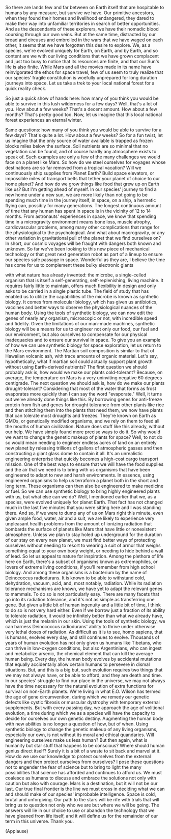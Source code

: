 
So there are lands
few and far between on Earth itself
that are hospitable to humans
by any measure,
but survive we have.
Our primitive ancestors, when they found
their homes and livelihood endangered,
they dared to make their way
into unfamiliar territories
in search of better opportunities.
And as the descendants of these explorers,
we have their nomadic blood
coursing through our own veins.
But at the same time,
distracted by our bread and circuses
and embroiled in the wars
that we have waged on each other,
it seems that we have forgotten
this desire to explore.
We, as a species, we&#39;re evolved uniquely
for Earth, on Earth, and by Earth,
and so content are we
with our living conditions
that we have grown complacent
and just too busy
to notice that its resources are finite,
and that our Sun&#39;s life is also finite.
While Mars and all the movies
made in its name
have reinvigorated
the ethos for space travel,
few of us seem to truly realize
that our species&#39; fragile constitution
is woefully unprepared
for long duration journeys into space.
Let us take a trek
to your local national forest
for a quick reality check.

So just a quick show of hands here:
how many of you think you would be able
to survive in this lush wilderness
for a few days?
Well, that&#39;s a lot of you.
How about a few weeks?
That&#39;s a decent amount.
How about a few months?
That&#39;s pretty good too.
Now, let us imagine
that this local national forest
experiences an eternal winter.

Same questions: how many of you think you
would be able to survive for a few days?
That&#39;s quite a lot.
How about a few weeks?
So for a fun twist, let us imagine
that the only source of water available
is trapped as frozen blocks
miles below the surface.
Soil nutrients are so minimal
that no vegetation can be found,
and of course hardly any atmosphere
exists to speak of.
Such examples are only a few
of the many challenges we would face
on a planet like Mars.
So how do we steel ourselves for voyages
whose destinations are so far removed
from a tropical vacation?
Will we continuously ship supplies
from Planet Earth?
Build space elevators,
or impossible miles of transport belts
that tether your planet of choice
to our home planet?
And how do we grow things like food
that grew up on Earth like us?
But I&#39;m getting ahead of myself.
In our species&#39; journey
to find a new home under a new sun,
we are more likely than not
going to be spending much time
in the journey itself,
in space,
on a ship, a hermetic flying can,
possibly for many generations.
The longest continuous amount of time
that any human has spent in space
is in the vicinity of 12 to 14 months.
From astronauts&#39; experiences in space,
we know that spending time
in a microgravity environment
means bone loss, muscle atrophy,
cardiovascular problems,
among many other complications
that range for the physiological
to the psychological.
And what about macrogravity,
or any other variation
in gravitational pull
of the planet that we find ourselves on?
In short, our cosmic voyages
will be fraught with dangers
both known and unknown.
So far we&#39;ve been looking to this
new piece of mechanical technology
or that great next generation robot
as part of a lineup to ensure
our species safe passage in space.
Wonderful as they are,
I believe the time has come
for us to complement
these bulky electronic giants

with what nature has already invented:
the microbe,
a single-celled organism that is itself
a self-generating, self-replenishing,
living machine.
It requires fairly little to maintain,
offers much flexibility in design
and only asks to be carried
in a single plastic tube.
The field of study that has enabled us
to utilize the capabilities of the microbe
is known as synthetic biology.
It comes from molecular biology,
which has given us antibiotics, vaccines
and better ways to observe
the physiological nuances
of the human body.
Using the tools of synthetic biology,
we can now edit the genes
of nearly any organism,
microscopic or not,
with incredible speed and fidelity.
Given the limitations
of our man-made machines,
synthetic biology will be a means for us
to engineer not only our food,
our fuel and our environment,
but also ourselves
to compensate
for our physical inadequacies
and to ensure our survival in space.
To give you an example
of how we can use synthetic biology
for space exploration,
let us return to the Mars environment.
The Martian soil composition is similar
to that of Hawaiian volcanic ash,
with trace amounts of organic material.
Let&#39;s say, hypothetically,
what if martian soil
could actually support plant growth
without using Earth-derived nutrients?
The first question
we should probably ask is,
how would we make
our plants cold-tolerant?
Because, on average,
the temperature on Mars
is a very uninviting
negative 60 degrees centigrade.
The next question we should ask is,
how do we make
our plants drought-tolerant?
Considering that most of the water
that forms as frost
evaporates more quickly
than I can say the word &quot;evaporate.&quot;
Well, it turns out
we&#39;ve already done things like this.
By borrowing genes
for anti-freeze protein from fish
and genes for drought tolerance
from other plants like rice
and then stitching them
into the plants that need them,
we now have plants that can tolerate
most droughts and freezes.
They&#39;re known on Earth as GMOs,
or genetically modified organisms,
and we rely on them to feed
all the mouths of human civilization.
Nature does stuff like this already,
without our help.
We have simply found
more precise ways to do it.
So why would we want to change
the genetic makeup of plants for space?
Well, to not do so
would mean needing to engineer
endless acres of land
on an entirely new planet
by releasing trillions of gallons
of atmospheric gasses
and then constructing
a giant glass dome to contain it all.
It&#39;s an unrealistic engineering enterprise
that quickly becomes
a high-cost cargo transport mission.
One of the best ways to ensure
that we will have the food supplies
and the air that we need
is to bring with us organisms
that have been engineered
to adapt to new and harsh environments.
In essence, using engineered organisms
to help us terraform a planet
both in the short and long term.
These organisms can then also
be engineered to make medicine or fuel.
So we can use synthetic biology
to bring highly engineered plants with us,
but what else can we do?
Well, I mentioned earlier
that we, as a species,
were evolved uniquely for planet Earth.
That fact has not changed much
in the last five minutes
that you were sitting here
and I was standing there.
And so, if we were to dump
any of us on Mars right this minute,
even given ample food, water, air
and a suit,
we are likely to experience
very unpleasant health problems
from the amount of ionizing radiation
that bombards the surface
of planets like Mars that have little
or nonexistent atmosphere.
Unless we plan
to stay holed up underground
for the duration of our stay
on every new planet,
we must find better ways
of protecting ourselves
without needing to resort
to wearing a suit of armor
that weighs something
equal to your own body weight,
or needing to hide behind a wall of lead.
So let us appeal
to nature for inspiration.
Among the plethora of life here on Earth,
there&#39;s a subset of organisms
known as extremophiles,
or lovers of extreme living conditions,
if you&#39;ll remember
from high school biology.
And among these organisms is a bacterium
by the name of Deinococcus radiodurans.
It is known to be able to withstand cold,
dehydration, vacuum, acid,
and, most notably, radiation.
While its radiation
tolerance mechanisms are known,
we have yet to adapt
the relevant genes to mammals.
To do so is not particularly easy.
There are many facets
that go into its radiation tolerance,
and it&#39;s not as simple
as transferring one gene.
But given a little bit of human ingenuity
and a little bit of time,
I think to do so is not very hard either.
Even if we borrow just a fraction
of its ability to tolerate radiation,
it would be infinitely better
than what we already have,
which is just the melanin in our skin.
Using the tools of synthetic biology,
we can harness Deinococcus
radiodurans&#39; ability
to thrive under otherwise
very lethal doses of radiation.
As difficult as it is to see,
homo sapiens, that is humans,
evolves every day,
and still continues to evolve.
Thousands of years of human evolution
has not only given us
humans like Tibetans,
who can thrive in low-oxygen conditions,
but also Argentinians,
who can ingest and metabolize arsenic,
the chemical element
that can kill the average human being.
Every day, the human body evolves
by accidental mutations
that equally accidentally
allow certain humans
to persevere in dismal situations.
But, and this is a big but,
such evolution requires two things
that we may not always have,
or be able to afford,
and they are death and time.
In our species&#39; struggle
to find our place in the universe,
we may not always have the time necessary
for the natural evolution
of extra functions
for survival on non-Earth planets.
We&#39;re living in what E.O. Wilson
has termed the age of gene circumvention,
during which we remedy our genetic defects
like cystic fibrosis or muscular dystrophy
with temporary external supplements.
But with every passing day,
we approach the age
of volitional evolution,
a time during which we as a species
will have the capacity to decide
for ourselves our own genetic destiny.
Augmenting the human body
with new abilities
is no longer a question of how,
but of when.
Using synthetic biology
to change the genetic makeup
of any living organisms,
especially our own,
is not without its moral
and ethical quandaries.
Will engineering ourselves
make us less human?
But then again, what is humanity
but star stuff
that happens to be conscious?
Where should human genius direct itself?
Surely it is a bit of a waste
to sit back and marvel at it.
How do we use our knowledge
to protect ourselves
from the external dangers
and then protect ourselves from ourselves?
I pose these questions
not to engender the fear of science
but to bring to light
the many possibilities
that science has afforded
and continues to afford us.
We must coalesce as humans
to discuss and embrace the solutions
not only with caution
but also with courage.
Mars is a destination,
but it will not be our last.
Our true final frontier
is the line we must cross
in deciding what we can and should make
of our species&#39; improbable intelligence.
Space is cold, brutal and unforgiving.
Our path to the stars
will be rife with trials
that will bring us to question
not only who we are
but where we will be going.
The answers will lie in our choice
to use or abandon the technology
that we have gleaned from life itself,
and it will define us for the remainder
of our term in this universe.
Thank you.

(Applause)

